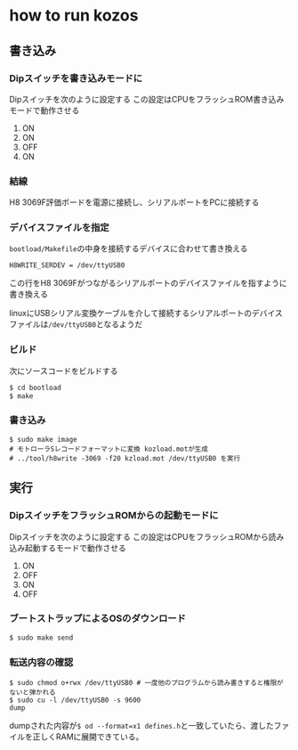 # how to run kozos

## 書き込み

### Dipスイッチを書き込みモードに

Dipスイッチを次のように設定する この設定はCPUをフラッシュROM書き込みモードで動作させる

1. ON
1. ON
1. OFF
1. ON

### 結線

H8 3069F評価ボードを電源に接続し、シリアルポートをPCに接続する

### デバイスファイルを指定

`bootload/Makefile`の中身を接続するデバイスに合わせて書き換える

```bootload/Makefile
H8WRITE_SERDEV = /dev/ttyUSB0
```

この行をH8 3069Fがつながるシリアルポートのデバイスファイルを指すように書き換える

linuxにUSBシリアル変換ケーブルを介して接続するシリアルポートのデバイスファイルは`/dev/ttyUSB0`となるようだ

### ビルド

次にソースコードをビルドする
```sh
$ cd bootload
$ make
```

### 書き込み

```
$ sudo make image
# モトローラSレコードフォーマットに変換 kozload.motが生成
# ../tool/h8write -3069 -f20 kzload.mot /dev/ttyUSB0 を実行
```

## 実行

### DipスイッチをフラッシュROMからの起動モードに

Dipスイッチを次のように設定する
この設定はCPUをフラッシュROMから読み込み起動するモードで動作させる

1. ON
1. OFF
1. ON
1. OFF

### ブートストラップによるOSのダウンロード
```sh
$ sudo make send
```

### 転送内容の確認
```
$ sudo chmod o+rwx /dev/ttyUSB0 # 一度他のプログラムから読み書きすると権限がないと弾かれる
$ sudo cu -l /dev/ttyUSB0 -s 9600
dump
```

dumpされた内容が`$ od --format=x1 defines.h`と一致していたら、渡したファイルを正しくRAMに展開できている。


